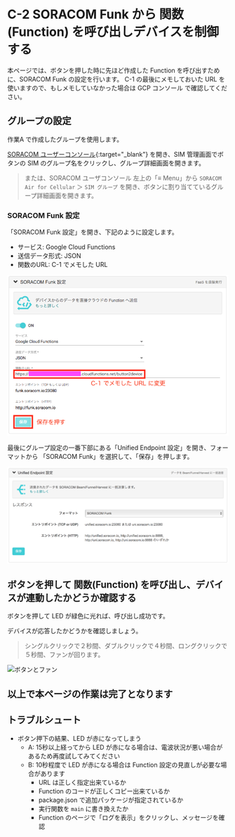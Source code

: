# C-2 SORACOM Funk から 関数(Function) を呼び出しデバイスを制御する

本ページでは、ボタンを押した時に先ほど作成した Function を呼び出すために、SORACOM Funk の設定を行います。
C-1 の最後にメモしておいた URL を使いますので、もしメモしていなかった場合は GCP コンソール で確認してください。

## グループの設定
作業A で作成したグループを使用します。

[SORACOM ユーザーコンソール](https://console.soracom.io/){:target="_blank"} を開き、SIM 管理画面でボタンの SIM のグループ名をクリックし、グループ詳細画面を開きます。
> または、SORACOM ユーザコンソール 左上の「≡ Menu」から `SORACOM Air for Cellular` ＞ `SIM グループ` を開き、ボタンに割り当てているグループ詳細画面を開きます。

### SORACOM Funk 設定
「SORACOM Funk 設定」を開き、下記のように設定します。

- サービス: Google Cloud Functions
- 送信データ形式: JSON
- 関数のURL: C-1 でメモした URL

![Funk 設定1](images/soracom-funk.png)

最後にグループ設定の一番下部にある「Unified Endpoint 設定」を開き、フォーマットから 「SORACOM Funk」を選択して、「保存」を押します。

![Unified 設定](images/soracom-unified.png)

## ボタンを押して 関数(Function) を呼び出し、デバイスが連動したかどうか確認する

ボタンを押して LED が緑色に光れば、呼び出し成功です。

デバイスが応答したかどうかを確認しましょう。

> シングルクリックで２秒間、ダブルクリックで４秒間、ロングクリックで５秒間、ファンが回ります。

![ボタンとファン](images/button_and_fan.gif)

## 以上で本ページの作業は完了となります

## トラブルシュート

* ボタン押下の結果、LED が赤になってしまう
    * A: 15秒以上経ってから LED が赤になる場合は、電波状況が悪い場合があるため再度試してみてください
    * B: 10秒程度で LED が赤になる場合は Function 設定の見直しが必要な場合があります
        * URL は正しく指定出来ているか
        * Function のコードが正しくコピー出来ているか
        * package.json で追加パッケージが指定されているか
        * 実行関数を `main` に書き換えたか
        * Function のページで「ログを表示」をクリックし、メッセージを確認